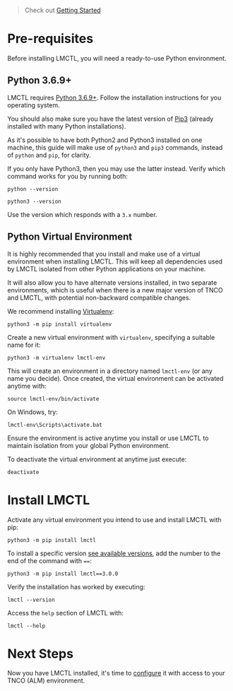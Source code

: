 > Check out [Getting Started](getting-started.md)


# Pre-requisites

Before installing LMCTL, you will need a ready-to-use Python environment.

## Python 3.6.9+

LMCTL requires <a href="https://www.python.org" target="_blank">Python 3.6.9+</a>. Follow the installation instructions for you operating system.

You should also make sure you have the latest version of <a href="https://pip.pypa.io/en/stable/installing/" target="_blank">Pip3</a> (already installed with many Python installations).

As it's possible to have both Python2 and Python3 installed on one machine, this guide will make use of `python3` and `pip3` commands, instead of `python` and `pip`, for clarity.

If you only have Python3, then you may use the latter instead. Verify which command works for you by running both:

```
python --version

python3 --version
```

Use the version which responds with a `3.x` number.

## Python Virtual Environment

It is highly recommended that you install and make use of a virtual environment when installing LMCTL. This will keep all dependencies used by LMCTL isolated from other Python applications on your machine. 

It will also allow you to have alternate versions installed, in two separate environments, which is useful when there is a new major version of TNCO and LMCTL, with potential non-backward compatible changes.

We recommend installing <a href="https://virtualenv.pypa.io/en/latest/" target="_blank">Virtualenv</a>:

```
python3 -m pip install virtualenv
```

Create a new virtual environment with `virtualenv`, specifying a suitable name for it:

```
python3 -m virtualenv lmctl-env
```

This will create an environment in a directory named `lmctl-env` (or any name you decide). Once created, the virtual environment can be activated anytime with:

```
source lmctl-env/bin/activate
```

On Windows, try:

```
lmctl-env\Scripts\activate.bat
```

Ensure the environment is active anytime you install or use LMCTL to maintain isolation from your global Python environment.

To deactivate the virtual environment at anytime just execute:

```
deactivate
```

# Install LMCTL

Activate any virtual environment you intend to use and install LMCTL with pip:

```
python3 -m pip install lmctl
```

To install a specific version <a href="https://pypi.org/project/lmctl/" target="_blank">see available versions</a>, add the number to the end of the command with `==`:

```
python3 -m pip install lmctl==3.0.0
```

Verify the installation has worked by executing:

```
lmctl --version
```

Access the `help` section of LMCTL with:

```
lmctl --help
```

# Next Steps

Now you have LMCTL installed, it's time to [configure](./configure.md) it with access to your TNCO (ALM) environment.
